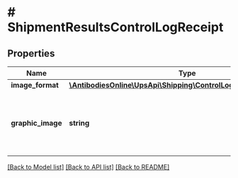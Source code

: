 # # ShipmentResultsControlLogReceipt

## Properties

Name | Type | Description | Notes
------------ | ------------- | ------------- | -------------
**image_format** | [**\AntibodiesOnline\UpsApi\Shipping\ControlLogReceiptImageFormat**](ControlLogReceiptImageFormat.md) |  |
**graphic_image** | **string** | Base 64 encoded html, EPL2, ZPL or SPL image.    Applicable only for ShipmentResponse and ShipAcceptResponse. |

[[Back to Model list]](../../README.md#models) [[Back to API list]](../../README.md#endpoints) [[Back to README]](../../README.md)
